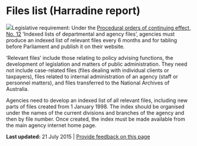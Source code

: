 Files list (Harradine report)
=============================

![](../../sites/g/files/net261/f/styles/large/public/importanticon.png%3Fitok=icqOt7eD)Legislative requirement: Under the [Procedural orders of continuing effect, No. 12](http://www.aph.gov.au/About_Parliament/Senate/Powers_practice_n_procedures/standingorders/d05) ‘Indexed lists of departmental and agency files’, agencies must produce an indexed list of relevant files every 6 months and for tabling before Parliament and publish it on their website.

‘Relevant files’ include those relating to policy advising functions, the development of legislation and matters of public administration. They need not include case-related files (files dealing with individual clients or taxpayers), files related to internal administration of an agency (staff or personnel matters), and files transferred to the National Archives of Australia.

Agencies need to develop an indexed list of all relevant files, including new parts of files created from 1 January 1998. The index should be organised under the names of the current divisions and branches of the agency and then by file number. Once created, the index must be made available from the main agency internet home page.

**Last updated:** 21 July 2015 | [Provide feedback on this page](../../feedback%3Furl_from=Files%2520list%2520Hardine%2520report.html)

